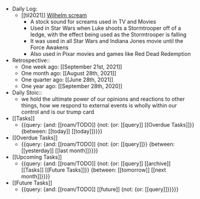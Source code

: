 - Daily Log:
    - [[til2021]] [Wilhelm scream](https://en.wikipedia.org/wiki/Wilhelm_scream)
        - A stock sound for screams used in TV and Movies
        - Used in Star Wars when Luke shoots a Stormtrooper off of a ledge, with the effect being used as the Stormtrooper is falling
        - It was used in all Star Wars and Indiana Jones movie until the Force Awakens
        - Also used in Pixar movies and games like Red Dead Redemption
- Retrospective::
    - One week ago: [[September 21st, 2021]]
    - One month ago: [[August 28th, 2021]]
    - One quarter ago: [[June 28th, 2021]]
    - One year ago: [[September 28th, 2020]]
- Daily Stoic::
    - we hold the ultimate power of our opinions and reactions to other things, how we respond to external events is wholly within our control and is our trump card
- [[Tasks]]
    - {{query: {and: [[roam/TODO]] {not: {or: [[query]] [[Overdue Tasks]]}} {between: [[today]] [[today]]}}}}
- [[Overdue Tasks]]
    - {{query: {and: [[roam/TODO]] {not: {or: [[query]]}} {between: [[yesterday]] [[last month]]}}}}
- [[Upcoming Tasks]]
    - {{query: {and: [[roam/TODO]] {not: {or: [[query]] [[archive]] [[Tasks]] [[Future Tasks]]}} {between: [[tomorrow]] [[next month]]}}}}
- [[Future Tasks]]
    - {{query: {and: [[roam/TODO]] [[future]] {not: {or: [[query]]}}}}}
